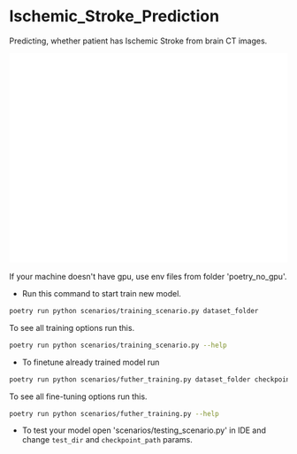 # Ischemic_Stroke_Prediction
Predicting, whether patient has Ischemic Stroke from brain CT images.

![Stroke brain](stroke_brain.png)

If your machine doesn't have gpu, use env files from folder 'poetry_no_gpu'.

- Run this command to start train new model.
```bash
poetry run python scenarios/training_scenario.py dataset_folder
```
To see all training options run this.
```bash
poetry run python scenarios/training_scenario.py --help
```

- To finetune already trained model run
```bash
poetry run python scenarios/futher_training.py dataset_folder checkpoint_file.ckpt
```
To see all fine-tuning options run this.
```bash
poetry run python scenarios/futher_training.py --help
```

- To test your model open 'scenarios/testing_scenario.py' in IDE and change `test_dir` and `checkpoint_path` params.